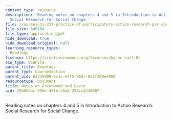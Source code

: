```yaml
---
content_type: resource
description: 'Reading notes on chapters 4 and 5 in Introduction to Action Research:
  Social Research for Social Change.'
file: /courses/11-237-practice-of-participatory-action-research-par-spring-2016/29b8b94c556ed0fec9a6258cc4240807_MIT11_237S16_Greenwood.pdf
file_size: 549164
file_type: application/pdf
hide_download: true
hide_download_original: null
learning_resource_types:
- Readings
license: https://creativecommons.org/licenses/by-nc-sa/4.0/
ocw_type: OCWFile
parent_title: Readings
parent_type: CourseSection
parent_uid: 6223e900-6c1c-e4f5-965c-6d2f280ee008
resourcetype: Document
title: Notes on Greenwood and Levin
uid: 29b8b94c-556e-d0fe-c9a6-258cc4240807
---
```

Reading notes on chapters 4 and 5 in Introduction to Action Research: Social Research for Social Change.